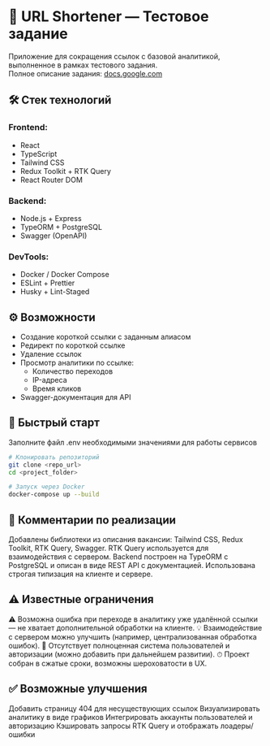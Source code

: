 # 🔗 URL Shortener — Тестовое задание

Приложение для сокращения ссылок с базовой аналитикой, выполненное в рамках тестового задания.  
Полное описание задания: [docs.google.com](https://docs.google.com/document/d/1b0GB4c63ABHKZZfNJ0yTv5djHk8ct9hgfXKgJxUdTM8/edit?tab=t.0)

## 🛠️ Стек технологий

### Frontend:
- React
- TypeScript
- Tailwind CSS
- Redux Toolkit + RTK Query
- React Router DOM

### Backend:
- Node.js + Express
- TypeORM + PostgreSQL
- Swagger (OpenAPI)

### DevTools:
- Docker / Docker Compose
- ESLint + Prettier
- Husky + Lint-Staged

## ⚙️ Возможности

- Создание короткой ссылки с заданным алиасом
- Редирект по короткой ссылке
- Удаление ссылок
- Просмотр аналитики по ссылке:
  - Количество переходов
  - IP-адреса
  - Время кликов
- Swagger-документация для API

## 🚀 Быстрый старт

Заполните файл .env необходимыми значениями для работы сервисов

```bash
# Клонировать репозиторий
git clone <repo_url>
cd <project_folder>

# Запуск через Docker
docker-compose up --build
```

## 📌 Комментарии по реализации

Добавлены библиотеки из описания вакансии: Tailwind CSS, Redux Toolkit, RTK Query, Swagger.
RTK Query используется для взаимодействия с сервером.
Backend построен на TypeORM с PostgreSQL и описан в виде REST API с документацией.
Использована строгая типизация на клиенте и сервере.

## ⚠️ Известные ограничения

⚠️ Возможна ошибка при переходе в аналитику уже удалённой ссылки — не хватает дополнительной обработки на клиенте.
💡 Взаимодействие с сервером можно улучшить (например, централизованная обработка ошибок).
🧪 Отсутствует полноценная система пользователей и авторизации (можно добавить при дальнейшем развитии).
⏱ Проект собран в сжатые сроки, возможны шероховатости в UX.

## ✅ Возможные улучшения

Добавить страницу 404 для несуществующих ссылок
Визуализировать аналитику в виде графиков
Интегрировать аккаунты пользователей и авторизацию
Кэшировать запросы RTK Query и отображать лоадеры/ошибки